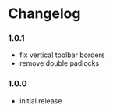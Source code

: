 # Changelog

### 1.0.1
- fix vertical toolbar borders
- remove double padlocks

### 1.0.0
- initial release